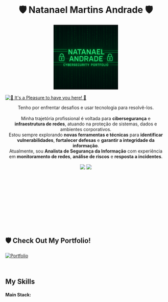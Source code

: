 <h1 align="center">🛡️ Natanael Martins Andrade 🛡️</h1>
<p align="center">
  <img src="https://raw.githubusercontent.com/naelandrade/Naelandrade/69d22e973057e6b20206a10fa885e5382f59fba6/LOGO2.png" alt="Cybersecurity estilo Matrix" width="40%">
</p>


<a href="https://git.io/typing-svg"><img src="https://readme-typing-svg.herokuapp.com?font=Righteous&weight=700&size=35&duration=2000&pause=3000&color=35AC35FF&background=FFFFFF00&center=true&vCenter=true&width=800&height=100&lines=%F0%9F%94%92+It's+a+Pleasure+to+have+you+here!+%F0%9F%94%92;I+am+a+Full-Stack+Developer!++%F0%9F%9B%A1%EF%B8%8F%F0%9F%A7%91%E2%80%8D%F0%9F%92%BB" alt="🌟 It's a Pleasure to have you here! 🌟" /></a>

<p align="center">
Tenho por enfrentar desafios e usar tecnologia para resolvê-los.<br><br>
Minha trajetória profissional é voltada para <strong>cibersegurança</strong> e <strong>infraestrutura de redes</strong>, atuando na proteção de sistemas, dados e ambientes corporativos.<br>
Estou sempre explorando <strong>novas ferramentas e técnicas</strong> para <strong>identificar vulnerabilidades</strong>, <strong>fortalecer defesas</strong> e <strong>garantir a integridade da informação</strong>.<br>
Atualmente, sou <strong>Analista de Segurança da Informação</strong> com experiência em <strong>monitoramento de redes</strong>, <strong>análise de riscos</strong> e <strong>resposta a incidentes</strong>.
</p>

<div  align="center" style="margin-bottom:100px">
   <img width=55% align="center"  src="https://github-readme-streak-stats.herokuapp.com?user=Naelandrade&theme=radical&mode=weekly" />
   <img width=40% align="center" src="https://github-readme-stats-git-main-rafaelalexandrino.vercel.app/api/top-langs/?username=Naelandrade&show_icons=true&theme=radical&layout=compact" />
</div>
&nbsp;
 
 &nbsp;
 
 &nbsp;

 ## 🛡️ Check Out My Portfolio!

[![Portfolio](https://img.shields.io/badge/My_Portfolio-Visit_Now!-brightgreen?style=for-the-badge)](https://Naelandrade.netlify.app/)

&nbsp;
 &nbsp;

 
 ## My Skills
 
#### Main Stack:




